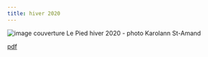 ```yaml
---
title: hiver 2020
---
```


![image couverture Le Pied hiver 2020 - photo Karolann St-Amand](couverture.png)

[pdf](le-pied-hiver-2020.pdf)

